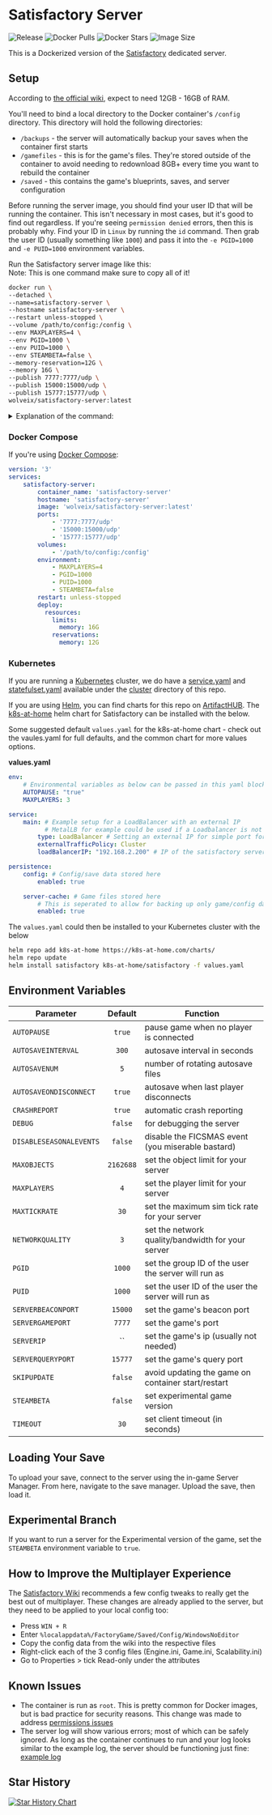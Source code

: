 # Satisfactory Server

![Release](https://img.shields.io/github/v/release/wolveix/satisfactory-server)
![Docker Pulls](https://img.shields.io/docker/pulls/wolveix/satisfactory-server)
![Docker Stars](https://img.shields.io/docker/stars/wolveix/satisfactory-server)
![Image Size](https://img.shields.io/docker/image-size/wolveix/satisfactory-server)

This is a Dockerized version of the [Satisfactory](https://store.steampowered.com/app/526870/Satisfactory/) dedicated server.

## Setup

According to [the official wiki](https://satisfactory.wiki.gg/wiki/Dedicated_servers), expect to need 12GB - 16GB of RAM.

You'll need to bind a local directory to the Docker container's `/config` directory. This directory will hold the following directories:

-   `/backups` - the server will automatically backup your saves when the container first starts
-   `/gamefiles` - this is for the game's files. They're stored outside of the container to avoid needing to redownload 8GB+ every time you want to rebuild the container
-   `/saved` - this contains the game's blueprints, saves, and server configuration

Before running the server image, you should find your user ID that will be running the container. This isn't necessary in most cases, but it's good to find out regardless. If you're seeing `permission denied` errors, then this is probably why. Find your ID in `Linux` by running the `id` command. Then grab the user ID (usually something like `1000`) and pass it into the `-e PGID=1000` and `-e PUID=1000` environment variables.

Run the Satisfactory server image like this:<br>
Note: This is one command make sure to copy all of it!

```bash
docker run \
--detached \
--name=satisfactory-server \
--hostname satisfactory-server \
--restart unless-stopped \
--volume /path/to/config:/config \
--env MAXPLAYERS=4 \
--env PGID=1000 \
--env PUID=1000 \
--env STEAMBETA=false \
--memory-reservation=12G \
--memory 16G \
--publish 7777:7777/udp \
--publish 15000:15000/udp \
--publish 15777:15777/udp \
wolveix/satisfactory-server:latest
```

<details> 
<summary>Explanation of the command:</summary>

* `--detached` -> Starts the container detached from your terminal.<br> 
If you want to see the logs replace it with `--sig-proxy=false`.
* `--name` -> Gives the container a unqiue name.
* `--hostname` -> Changes the hostname of the container.
* `--restart unless-stopped` -> Enables the restart policy that restarts the container unless it was stopped by the user.
* `--volume` -> Binds the satisfactory config folder to the folder you specified.
Allows you to easily access your savegames.
* For the environment (`--env`) variables please see [here](https://github.com/wolveix/satisfactory-server#environment-variables).
* `--memory-reservation` -> Is a memory soft limit.
* `--memory 16G` -> Limits the RAM that the container uses to 16 Gigabytes.
* `--publish` -> Specifies the ports that the container exposes.<br> 
</details>

### Docker Compose

If you're using [Docker Compose](https://docs.docker.com/compose/):

```yaml
version: '3'
services:
    satisfactory-server:
        container_name: 'satisfactory-server'
        hostname: 'satisfactory-server'
        image: 'wolveix/satisfactory-server:latest'
        ports:
            - '7777:7777/udp'
            - '15000:15000/udp'
            - '15777:15777/udp'
        volumes:
            - '/path/to/config:/config'
        environment:
            - MAXPLAYERS=4
            - PGID=1000
            - PUID=1000
            - STEAMBETA=false
        restart: unless-stopped
        deploy:
          resources:
            limits:
              memory: 16G
            reservations:
              memory: 12G
```

### Kubernetes

If you are running a [Kubernetes](https://kubernetes.io) cluster, we do have a 
[service.yaml](https://github.com/wolveix/satisfactory-server/cluster/service.yaml) and 
[statefulset.yaml](https://github.com/wolveix/satisfactory-server/cluster/statefulset.yaml) available under the 
[cluster](https://github.com/wolveix/satisfactory-server/cluster) directory of this repo.

If you are using [Helm](https://helm.sh), you can find charts for this repo on 
[ArtifactHUB](https://artifacthub.io/packages/search?ts_query_web=satisfactory&sort=relevance&page=1). The 
[k8s-at-home](https://github.com/k8s-at-home/charts) helm chart for Satisfactory can be installed with the below.

Some suggested default `values.yaml` for the k8s-at-home chart - check out the vaules.yaml for full defaults, and the common chart for more values options.

**values.yaml**

```yaml
env:
    # Environmental variables as below can be passed in this yaml block
    AUTOPAUSE: "true"
    MAXPLAYERS: 3

service:
    main: # Example setup for a LoadBalancer with an external IP
          # MetalLB for example could be used if a Loadbalancer is not provided by your provider
        type: LoadBalancer # Setting an external IP for simple port forwarding
        externalTrafficPolicy: Cluster
        loadBalancerIP: "192.168.2.200" # IP of the satisfactory server

persistence:
    config: # Config/save data stored here
        enabled: true

    server-cache: # Game files stored here
        # This is seperated to allow for backing up only game/config data
        enabled: true
```

The `values.yaml` could then be installed to your Kubernetes cluster with the below

```bash
helm repo add k8s-at-home https://k8s-at-home.com/charts/
helm repo update
helm install satisfactory k8s-at-home/satisfactory -f values.yaml
```

## Environment Variables

| Parameter               |  Default  | Function                                            |
| ----------------------- | :-------: | --------------------------------------------------- |
| `AUTOPAUSE`             |   `true`  | pause game when no player is connected              |
| `AUTOSAVEINTERVAL`      |   `300`   | autosave interval in seconds                        |
| `AUTOSAVENUM`           |    `5`    | number of rotating autosave files                   |
| `AUTOSAVEONDISCONNECT`  |   `true`  | autosave when last player disconnects               |
| `CRASHREPORT`           |   `true`  | automatic crash reporting                           |
| `DEBUG`                 |  `false`  | for debugging the server                            |
| `DISABLESEASONALEVENTS` |  `false`  | disable the FICSMAS event (you miserable bastard)   |
| `MAXOBJECTS`            | `2162688` | set the object limit for your server                |
| `MAXPLAYERS`            |    `4`    | set the player limit for your server                |
| `MAXTICKRATE`           |    `30`   | set the maximum sim tick rate for your server       |
| `NETWORKQUALITY`        |    `3`    | set the network quality/bandwidth for your server   |
| `PGID`                  |   `1000`  | set the group ID of the user the server will run as |
| `PUID`                  |   `1000`  | set the user ID of the user the server will run as  |
| `SERVERBEACONPORT`      |  `15000`  | set the game's beacon port                          |
| `SERVERGAMEPORT`        |   `7777`  | set the game's port                                 |
| `SERVERIP`              |     ``    | set the game's ip (usually not needed)              |
| `SERVERQUERYPORT`       |  `15777`  | set the game's query port                           |
| `SKIPUPDATE`            |  `false`  | avoid updating the game on container start/restart  |
| `STEAMBETA`             |  `false`  | set experimental game version                       |
| `TIMEOUT`               |   `30`   | set client timeout (in seconds)                      |

## Loading Your Save

To upload your save, connect to the server using the in-game Server Manager. From here, navigate to the save manager. Upload the save, then load it.

## Experimental Branch

If you want to run a server for the Experimental version of the game, set the `STEAMBETA` environment variable to `true`.

## How to Improve the Multiplayer Experience

The [Satisfactory Wiki](https://satisfactory.wiki.gg/wiki/Multiplayer#Engine.ini) recommends a few config tweaks to really get the best out of multiplayer. These changes are already applied to the server, but they need to be applied to your local config too:

-   Press `WIN + R`
-   Enter `%localappdata%/FactoryGame/Saved/Config/WindowsNoEditor`
-   Copy the config data from the wiki into the respective files
-   Right-click each of the 3 config files (Engine.ini, Game.ini, Scalability.ini)
-   Go to Properties > tick Read-only under the attributes

## Known Issues

-   The container is run as `root`. This is pretty common for Docker images, but is bad practice for security reasons. This change was made to address [permissions issues](https://github.com/wolveix/satisfactory-server/issues/44)
-   The server log will show various errors; most of which can be safely ignored. As long as the container continues to run and your log looks similar to the example log, the server should be functioning just fine: [example log](https://github.com/wolveix/satisfactory-server/blob/main/server.log)

## Star History

[![Star History Chart](https://api.star-history.com/svg?repos=wolveix/satisfactory-server&type=Date)](https://star-history.com/#wolveix/satisfactory-server&Date)
